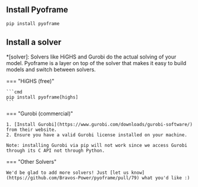 ## Install Pyoframe

```cmd
pip install pyoframe
```

## Install a solver

*[solver]: Solvers like HiGHS and Gurobi do the actual solving of your model. Pyoframe is a layer on top of the solver that makes it easy to build models and switch between solvers.

=== "HiGHS (free)"

    ```cmd
    pip install pyoframe[highs]
    ```

=== "Gurobi (commercial)"

    1. [Install Gurobi](https://www.gurobi.com/downloads/gurobi-software/) from their website.
    2. Ensure you have a valid Gurobi license installed on your machine.

    Note: installing Gurobi via pip will not work since we access Gurobi through its C API not through Python.

=== "Other Solvers"

    We'd be glad to add more solvers! Just [let us know](https://github.com/Bravos-Power/pyoframe/pull/79) what you'd like :)
